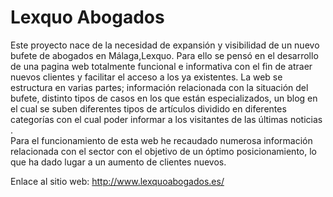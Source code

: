 # Lexquo Abogados 


Este proyecto nace de la necesidad de expansión y visibilidad de un nuevo bufete de abogados en
Málaga,Lexquo. Para ello se pensó en el desarrollo de una pagina web totalmente funcional e
informativa con el fin de atraer nuevos clientes y facilitar el acceso a los ya existentes.
La web se estructura en varias partes; información relacionada con la situación del bufete, distinto
tipos de casos en los que están especializados, un blog en el cual se suben diferentes tipos de
artículos dividido en diferentes categorías con el cual poder informar a los visitantes de las últimas
noticias .  
Para el funcionamiento de esta web he recaudado numerosa información relacionada con el sector
con el objetivo de un óptimo posicionamiento, lo que ha dado lugar a un aumento de clientes nuevos.

Enlace al sitio web: http://www.lexquoabogados.es/
